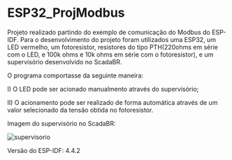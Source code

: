 # ESP32_ProjModbus

Projeto realizado partindo do exemplo de comunicação do Modbus do ESP-IDF. Para o desenvolvimento do projeto foram utilizados uma ESP32, um LED vermelho, um fotoresistor, resistores do tipo PTH(220ohms em série com o LED, e 100k ohms e 10k ohms em série com o fotoresistor), e um supervisório desenvolvido no ScadaBR. 

O programa comportasse da seguinte maneira:

I) O LED pode ser acionado manualmento através do supervisório;

II) O acionamento pode ser realizado de forma automática através de um valor selecionado da tensão obtida no fotoresistor. 

Imagem do supervisório no ScadaBR:

![supervisorio](https://user-images.githubusercontent.com/89278224/203318462-56f15358-b1f5-4891-800e-13ee09660360.png)

Versão do ESP-IDF: 4.4.2

